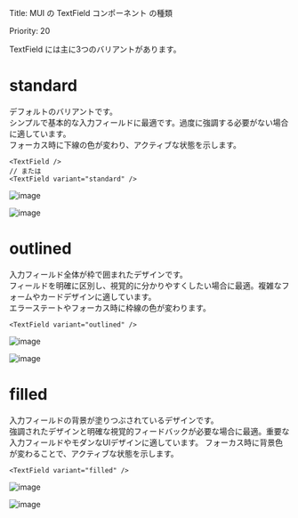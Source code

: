 Title: MUI の TextField コンポーネント の種類

Priority: 20  

TextField には主に3つのバリアントがあります。  

# standard  

デフォルトのバリアントです。  
シンプルで基本的な入力フィールドに最適です。過度に強調する必要がない場合に適しています。  
フォーカス時に下線の色が変わり、アクティブな状態を示します。  

```tsx
<TextField />
// または
<TextField variant="standard" />
```

![image](https://github.com/mokelab/tech-sheets-contents/assets/37394133/0cd669f4-2106-491d-9898-30a5126733b0)  

![image](https://github.com/mokelab/tech-sheets-contents/assets/37394133/4cda556d-6901-48b5-954b-498abb1420ec)

# outlined  

入力フィールド全体が枠で囲まれたデザインです。  
フィールドを明確に区別し、視覚的に分かりやすくしたい場合に最適。複雑なフォームやカードデザインに適しています。  
エラーステートやフォーカス時に枠線の色が変わります。

```tsx
<TextField variant="outlined" />
```

![image](https://github.com/mokelab/tech-sheets-contents/assets/37394133/3d8b34bc-c552-4162-a8a8-1152cc9c302e)  

![image](https://github.com/mokelab/tech-sheets-contents/assets/37394133/6ab0a1aa-4961-4ab8-8283-af63e7672780)  

# filled  

入力フィールドの背景が塗りつぶされているデザインです。  
強調されたデザインと明確な視覚的フィードバックが必要な場合に最適。重要な入力フィールドやモダンなUIデザインに適しています。
フォーカス時に背景色が変わることで、アクティブな状態を示します。  

```tsx
<TextField variant="filled" />
```

![image](https://github.com/mokelab/tech-sheets-contents/assets/37394133/6a0c9091-3904-4593-bde8-c0aed816682a)  

![image](https://github.com/mokelab/tech-sheets-contents/assets/37394133/d2cbe814-1ab5-403b-8b90-19e8158fadba)



